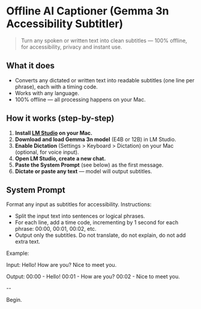 # Offline AI Captioner (Gemma 3n Accessibility Subtitler)

> Turn any spoken or written text into clean subtitles — 100% offline, for accessibility, privacy and instant use.

## What it does

- Converts any dictated or written text into readable subtitles (one line per phrase), each with a timing code.
- Works with any language.
- 100% offline — all processing happens on your Mac.

## How it works (step-by-step)

1. **Install [LM Studio](https://lmstudio.ai) on your Mac.**
2. **Download and load Gemma 3n model** (E4B or 12B) in LM Studio.
3. **Enable Dictation** (Settings > Keyboard > Dictation) on your Mac (optional, for voice input).
4. **Open LM Studio, create a new chat.**
5. **Paste the System Prompt** (see below) as the first message.
6. **Dictate or paste any text** — model will output subtitles.

## System Prompt
Format any input as subtitles for accessibility.
Instructions:
- Split the input text into sentences or logical phrases.
- For each line, add a time code, incrementing by 1 second for each phrase: 00:00, 00:01, 00:02, etc.
- Output only the subtitles. Do not translate, do not explain, do not add extra text.

Example:

Input:
Hello! How are you? Nice to meet you.

Output:
00:00 - Hello!
00:01 - How are you?
00:02 - Nice to meet you.

--

Begin.
